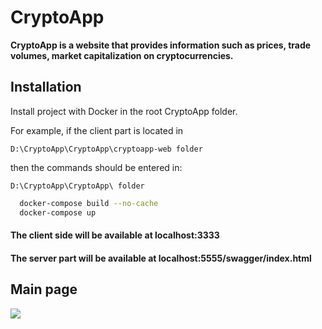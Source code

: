 
# **CryptoApp**

**CryptoApp is a website that provides information such as prices, trade volumes, market capitalization on cryptocurrencies.**






## Installation

Install project with Docker in the root CryptoApp folder.

For example, if the client part is located in

`D:\CryptoApp\CryptoApp\cryptoapp-web folder`

then the commands should be entered in:

`D:\CryptoApp\CryptoApp\ folder`


```bash
  docker-compose build --no-cache
  docker-compose up
```

#### The client side will be available at localhost:3333
#### The server part will be available at localhost:5555/swagger/index.html



## Main page


![](https://github.com/arimaleroi/CryptoApp/blob/main/CryptoApp/readme-assets/1.gif)
